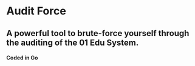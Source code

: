 # Audit Force

## A powerful tool to brute-force yourself through the auditing of the 01 Edu System. 

#### Coded in Go
